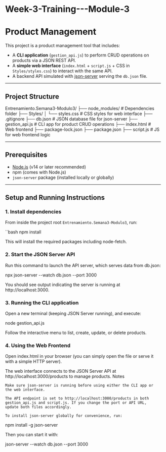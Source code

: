 # Week-3-Training---Module-3

# Product Management

This project is a product management tool that includes:

- A **CLI application** (`gestion_api.js`) to perform CRUD operations on products via a JSON REST API.
- A **simple web interface** (`index.html` + `script.js` + CSS in `Styles/styles.css`) to interact with the same API.
- A backend API simulated with [json-server](https://github.com/typicode/json-server) serving the `db.json` file.

---

## Project Structure

Entrenamiento.Semana3-Modulo3/
├── node_modules/ # Dependencies folder
├── Styles/
│ └── styles.css # CSS styles for web interface
├── .gitignore
├── db.json # JSON database file for json-server
├── gestion_api.js # CLI app for product CRUD operations
├── index.html # Web frontend
├── package-lock.json
├── package.json
├── script.js # JS for web frontend logic


---

## Prerequisites

- [Node.js](https://nodejs.org/) (v14 or later recommended)
- npm (comes with Node.js)
- `json-server` package (installed locally or globally)

---

## Setup and Running Instructions

### 1. Install dependencies

From inside the project root `Entrenamiento.Semana3-Modulo3`, run:

``bash
npm install

This will install the required packages including node-fetch.

### 2. Start the JSON Server API

Run this command to launch the API server, which serves data from db.json:

npx json-server --watch db.json --port 3000

You should see output indicating the server is running at http://localhost:3000.

### 3. Running the CLI application

Open a new terminal (keeping JSON Server running), and execute:

node gestion_api.js

Follow the interactive menu to list, create, update, or delete products.

### 4. Using the Web Frontend

Open index.html in your browser (you can simply open the file or serve it with a simple HTTP server).

The web interface connects to the JSON Server API at http://localhost:3000/products to manage products.
Notes

    Make sure json-server is running before using either the CLI app or the web interface.

    The API endpoint is set to http://localhost:3000/products in both gestion_api.js and script.js. If you change the port or API URL, update both files accordingly.

    To install json-server globally for convenience, run:

npm install -g json-server

Then you can start it with:

json-server --watch db.json --port 3000
